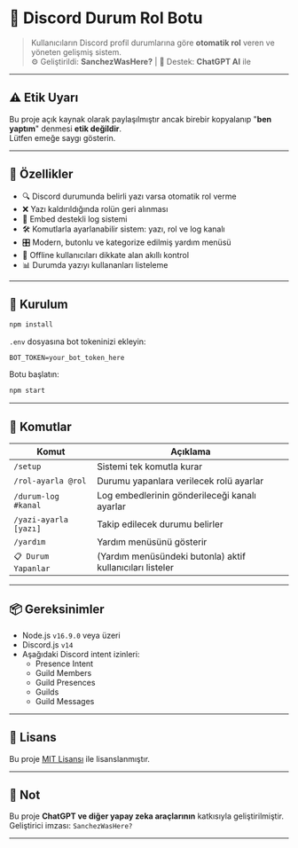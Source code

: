 
# 💠 Discord Durum Rol Botu

> Kullanıcıların Discord profil durumlarına göre **otomatik rol** veren ve yöneten gelişmiş sistem.  
> ⚙️ Geliştirildi: **SanchezWasHere?** | 🤖 Destek: **ChatGPT AI** ile

---

## ⚠️ Etik Uyarı
Bu proje açık kaynak olarak paylaşılmıştır ancak birebir kopyalanıp "**ben yaptım**" denmesi **etik değildir**.  
Lütfen emeğe saygı gösterin.

---

## 🚀 Özellikler

- 🔍 Discord durumunda belirli yazı varsa otomatik rol verme
- ❌ Yazı kaldırıldığında rolün geri alınması
- 🧾 Embed destekli log sistemi
- 🛠️ Komutlarla ayarlanabilir sistem: yazı, rol ve log kanalı
- 🎛️ Modern, butonlu ve kategorize edilmiş yardım menüsü
- 🧠 Offline kullanıcıları dikkate alan akıllı kontrol
- 📊 Durumda yazıyı kullananları listeleme

---

## 🧩 Kurulum

```bash
npm install
```

`.env` dosyasına bot tokeninizi ekleyin:
```
BOT_TOKEN=your_bot_token_here
```

Botu başlatın:
```bash
npm start
```

---

## 💬 Komutlar

| Komut                  | Açıklama |
|------------------------|----------|
| `/setup`               | Sistemi tek komutla kurar |
| `/rol-ayarla @rol`     | Durumu yapanlara verilecek rolü ayarlar |
| `/durum-log #kanal`    | Log embedlerinin gönderileceği kanalı ayarlar |
| `/yazi-ayarla [yazı]`  | Takip edilecek durumu belirler |
| `/yardım`              | Yardım menüsünü gösterir |
| `📋 Durum Yapanlar`     | (Yardım menüsündeki butonla) aktif kullanıcıları listeler |

---

## 📦 Gereksinimler

- Node.js `v16.9.0` veya üzeri
- Discord.js `v14`
- Aşağıdaki Discord intent izinleri:
  - Presence Intent
  - Guild Members
  - Guild Presences
  - Guilds
  - Guild Messages

---

## 📄 Lisans

Bu proje [MIT Lisansı](LICENSE) ile lisanslanmıştır.

---

## 🧠 Not

Bu proje **ChatGPT ve diğer yapay zeka araçlarının** katkısıyla geliştirilmiştir.  
Geliştirici imzası: `SanchezWasHere?`

---
